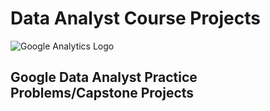 # <h1><b> Data Analyst Course Projects</b> </h1>

<img src="https://www.google.com/url?sa=i&url=https%3A%2F%2Fartscience.blog%2Fhome%2Fannouncing-the-new-google-career-certificate-in-analytics&psig=AOvVaw0nAwfJi5ozDt21LiZHP1f5&ust=1691120580640000&source=images&cd=vfe&opi=89978449&ved=0CBAQjRxqFwoTCJDDpp3Jv4ADFQAAAAAdAAAAABAE)https://www.google.com/url?sa=i&url=https%3A%2F%2Fartscience.blog%2Fhome%2Fannouncing-the-new-google-career-certificate-in-analytics&psig=AOvVaw0nAwfJi5ozDt21LiZHP1f5&ust=1691120580640000&source=images&cd=vfe&opi=89978449&ved=0CBAQjRxqFwoTCJDDpp3Jv4ADFQAAAAAdAAAAABAE" alt="Google Analytics Logo">

<h2> Google Data Analyst Practice Problems/Capstone Projects </h2>



